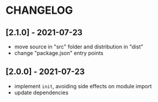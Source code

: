 # CHANGELOG

## [2.1.0] - 2021-07-23
- move source in "src" folder and distribution in "dist"
- change "package.json" entry points

## [2.0.0] - 2021-07-23
- implement `init`, avoiding side effects on module import
- update dependencies